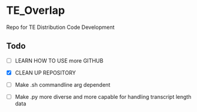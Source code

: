 # TE_Overlap
Repo for TE Distribution Code Development

## Todo
- [ ] LEARN HOW TO USE more GITHUB 
- [x] CLEAN UP REPOSITORY
- [ ] Make .sh commandline arg dependent
- [ ] Make .py more diverse and more capable for handling transcript length data
 

